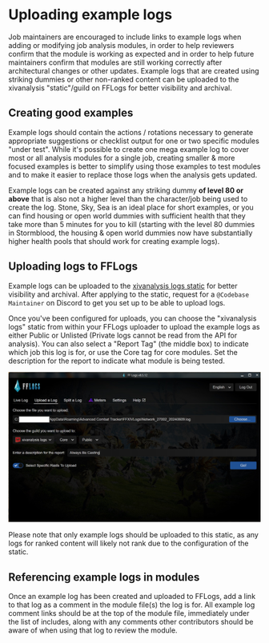 # Uploading example logs

Job maintainers are encouraged to include links to example logs when adding or modifying job analysis modules, in order to help reviewers confirm that the module is working as expected and in order to help future maintainers confirm that modules are still working correctly after architectural changes or other updates.  Example logs that are created using striking dummies or other non-ranked content can be uploaded to the xivanalysis "static"/guild on FFLogs for better visibility and archival.

## Creating good examples

Example logs should contain the actions / rotations necessary to generate appropriate suggestions or checklist output for one or two specific modules "under test".  While it's possible to create one mega example log to cover most or all analysis modules for a single job, creating smaller & more focused examples is better to simplify using those examples to test modules and to make it easier to replace those logs when the analysis gets updated.

Example logs can be created against any striking dummy **of level 80 or above** that is also not a higher level than the character/job being used to create the log.  Stone, Sky, Sea is an ideal place for short examples, or you can find housing or open world dummies with sufficient health that they take more than 5 minutes for you to kill (starting with the level 80 dummies in Stormblood, the housing & open world dummies now have substantially higher health pools that should work for creating example logs).

## Uploading logs to FFLogs

Example logs can be uploaded to the [xivanalysis logs static](https://www.fflogs.com/guild/id/123584) for better visibility and archival.  After applying to the static, request for a `@Codebase Maintainer` on Discord to get you set up to be able to upload logs.

Once you've been configured for uploads, you can choose the "xivanalysis logs" static from within your FFLogs uploader to upload the example logs as either Public or Unlisted (Private logs cannot be read from the API for analysis).  You can also select a "Report Tag" (the middle box) to indicate which job this log is for, or use the Core tag for core modules.  Set the description for the report to indicate what module is being tested.

![Sample FFLogs Upload](fflogs-upload.jpg?raw=true)

Please note that only example logs should be uploaded to this static, as any logs for ranked content will likely not rank due to the configuration of the static.

## Referencing example logs in modules

Once an example log has been created and uploaded to FFLogs, add a link to that log as a comment in the module file(s) the log is for.  All example log comment links should be at the top of the module file, immediately under the list of includes, along with any comments other contributors should be aware of when using that log to review the module.
